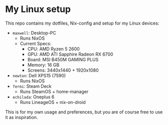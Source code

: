 # My Linux setup

This repo contains my dotfiles, Nix-config and setup for my Linux devices:

- `maxwell`: Desktop-PC
  - Runs NixOS
  - Current Specs:
    - CPU: AMD Ryzen 5 2600
    - GPU: AMD ATI Sapphire Radeon RX 6700
    - Board: MSI B450M GAMING PLUS
    - Memory: 16 GB
    - Screens: 3440x1440 + 1920x1080
- `newton`: Dell XPS15 (7590)
  - Runs NixOS
- `fermi`: Steam Deck
  - Runs SteamOS + home-manager
- `echilada`: Oneplus 6
  - Runs LineageOS + nix-on-droid

This is for my own usage and preferences, but you are of course free to use it
as inspiration.
